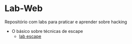 # Lab-Web

Repositório com labs para praticar e aprender sobre hacking

- O básico sobre técnicas de escape
  - [lab escape](escape/index.php)
